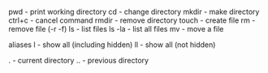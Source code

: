 pwd - print working directory
cd - change directory
mkdir - make directory
ctrl+c - cancel command
rmdir - remove directory
touch - create file
rm - remove file (-r -f)
ls - list files
ls -la - list all files
mv - move a file

aliases
l - show all (including hidden)
ll - show all (not hidden)

. - current directory
.. - previous directory